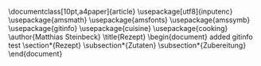 \documentclass[10pt,a4paper]{article}
\usepackage[utf8]{inputenc}
\usepackage{amsmath}
\usepackage{amsfonts}
\usepackage{amssymb}
\usepackage{gitinfo}
\usepackage{cuisine}
\usepackage{cooking}
\author{Matthias Steinbeck}
\title{Rezept}
\begin{document}
added gitinfo test
\section*{Rezept}
\subsection*{Zutaten}
\subsection*{Zubereitung}
\end{document}